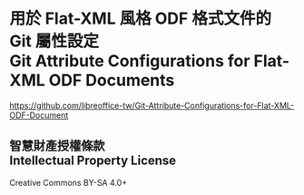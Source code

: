 # 用於 Flat-XML 風格 ODF 格式文件的 Git 屬性設定<br>Git Attribute Configurations for Flat-XML ODF Documents
<https://github.com/libreoffice-tw/Git-Attribute-Configurations-for-Flat-XML-ODF-Document>

## 智慧財產授權條款<br>Intellectual Property License
Creative Commons BY-SA 4.0+

